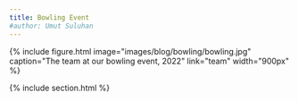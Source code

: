```yaml
---
title: Bowling Event
#author: Umut Suluhan
---
```



{%
  include figure.html
  image="images/blog/bowling/bowling.jpg"
  caption="The team at our bowling event, 2022"
  link="team"
  width="900px"
%}

{% include section.html %}
